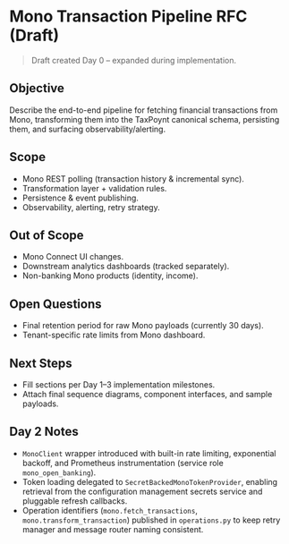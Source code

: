 # Mono Transaction Pipeline RFC (Draft)

> Draft created Day 0 – expanded during implementation.

## Objective
Describe the end-to-end pipeline for fetching financial transactions from Mono, transforming them into the TaxPoynt canonical schema, persisting them, and surfacing observability/alerting.

## Scope
- Mono REST polling (transaction history & incremental sync).
- Transformation layer + validation rules.
- Persistence & event publishing.
- Observability, alerting, retry strategy.

## Out of Scope
- Mono Connect UI changes.
- Downstream analytics dashboards (tracked separately).
- Non-banking Mono products (identity, income).

## Open Questions
- Final retention period for raw Mono payloads (currently 30 days).
- Tenant-specific rate limits from Mono dashboard.

## Next Steps
- Fill sections per Day 1–3 implementation milestones.
- Attach final sequence diagrams, component interfaces, and sample payloads.

## Day 2 Notes
- `MonoClient` wrapper introduced with built-in rate limiting, exponential backoff, and Prometheus instrumentation (service role `mono_open_banking`).
- Token loading delegated to `SecretBackedMonoTokenProvider`, enabling retrieval from the configuration management secrets service and pluggable refresh callbacks.
- Operation identifiers (`mono.fetch_transactions`, `mono.transform_transaction`) published in `operations.py` to keep retry manager and message router naming consistent.
